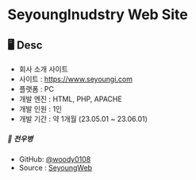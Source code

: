 # SeyoungInudstry Web Site



## 🖥 Desc
* 회사 소개 사이트
* 사이트 : https://www.seyoungi.com
* 플랫폼 : PC
* 개발 엔진 : HTML, PHP, APACHE
* 개발 인원 : 1인
* 개발 기간 : 약 1개월 (23.05.01 ~ 23.06.01)

##### 👤 전우병
* GitHub: [@woody0108](https://github.com/woody0108)
* Source : [SeyoungWeb](https://github.com/woody0108/SeyoungWeb)
